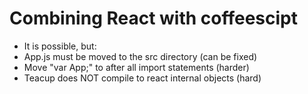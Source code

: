 # Combining React with coffeescipt

* It is possible, but:
* App.js must be moved to the src directory (can be fixed)
* Move "var App;" to after all import statements (harder)
* Teacup does NOT compile to react internal objects (hard)
